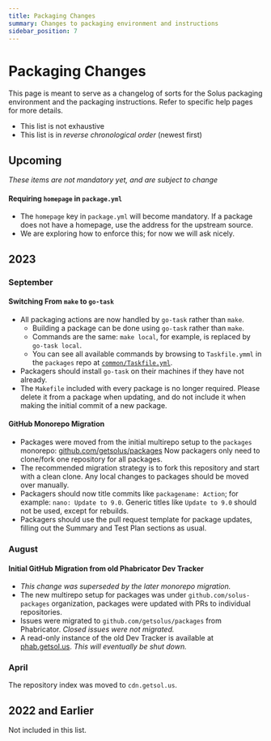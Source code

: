 ```yaml
---
title: Packaging Changes
summary: Changes to packaging environment and instructions
sidebar_position: 7
---
```


# Packaging Changes

This page is meant to serve as a changelog of sorts for the Solus packaging environment and the packaging instructions. Refer to specific help pages for more details.

- This list is not exhaustive
- This list is in _reverse chronological order_ (newest first)

## Upcoming

_These items are not mandatory yet, and are subject to change_

#### Requiring `homepage` in `package.yml`

- The `homepage` key in `package.yml` will become mandatory. If a package does not have a homepage, use the address for the upstream source.
- We are exploring how to enforce this; for now we will ask nicely.

## 2023

### September

#### Switching From `make` to `go-task`

- All packaging actions are now handled by `go-task` rather than `make`.
  - Building a package can be done using `go-task` rather than `make`.
  - Commands are the same: `make local`, for example, is replaced by `go-task local`.
  - You can see all available commands by browsing to `Taskfile.ymml` in the `packages` repo at [`common/Taskfile.yml`](https://github.com/getsolus/packages/blob/main/common/Taskfile.yml).
- Packagers should install `go-task` on their machines if they have not already.
- The `Makefile` included with every package is no longer required. Please delete it from a package when updating, and do not include it when making the initial commit of a new package.

#### GitHub Monorepo Migration

- Packages were moved from the initial multirepo setup to the `packages` monorepo: [github.com/getsolus/packages](https://github.com/getsolus/packages) Now packagers only need to clone/fork one repository for all packages.
- The recommended migration strategy is to fork this repository and start with a clean clone. Any local changes to packages should be moved over manually.
- Packagers should now title commits like `packagename: Action`; for example: `nano: Update to 9.0`. Generic titles like `Update to 9.0` should not be used, except for rebuilds.
- Packagers should use the pull request template for package updates, filling out the Summary and Test Plan sections as usual.

### August

#### Initial GitHub Migration from old Phabricator Dev Tracker

- _This change was superseded by the later monorepo migration._
- The new multirepo setup for packages was under `github.com/solus-packages` organization, packages were updated with PRs to individual repositories.
- Issues were migrated to `github.com/getsolus/packages` from Phabricator. _Closed issues were not migrated._
- A read-only instance of the old Dev Tracker is available at [phab.getsol.us](https://phab.getsol.us). _This will eventually be shut down._

### April

The repository index was moved to `cdn.getsol.us`.

## 2022 and Earlier

Not included in this list.
